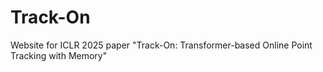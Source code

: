 # Track-On
Website for ICLR 2025 paper "Track-On: Transformer-based Online Point Tracking with Memory"
